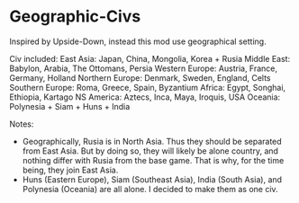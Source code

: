 # Geographic-Civs
Inspired by Upside-Down, instead this mod use geographical setting.

Civ included:
East Asia:			  Japan, China, Mongolia, Korea + Rusia
Middle East:		  Babylon, Arabia, The Ottomans, Persia
Western Europe:		Austria, France, Germany, Holland
Northern Europe:	Denmark, Sweden, England, Celts
Southern Europe:	Roma, Greece, Spain, Byzantium
Africa:				    Egypt, Songhai, Ethiopia, Kartago
NS America:			  Aztecs, Inca, Maya, Iroquis, USA
Oceania:			  Polynesia + Siam + Huns + India

Notes:
- Geographically, Rusia is in North Asia. Thus they should be separated from East Asia. But by doing so, they will likely be alone country, and nothing differ with Rusia from the base game. That is why, for the time being, they join East Asia.
- Huns (Eastern Europe), Siam (Southeast Asia), India (South Asia), and Polynesia (Oceania) are all alone. I decided to make them as one civ.
